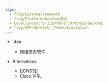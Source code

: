 ```yaml
---
tags:
  - flag/License/Freeware
  - flag/Platform/Windows独占
  - Label/Industry-工业科学/IT/APP/GUI/Desktop
  - flag/APP/Network/_Theme/Simulation
---
```


- Idea
    - 网络仿真软件

- Alternatives
    - [[GNS3]]
    - Cisco VIRL
